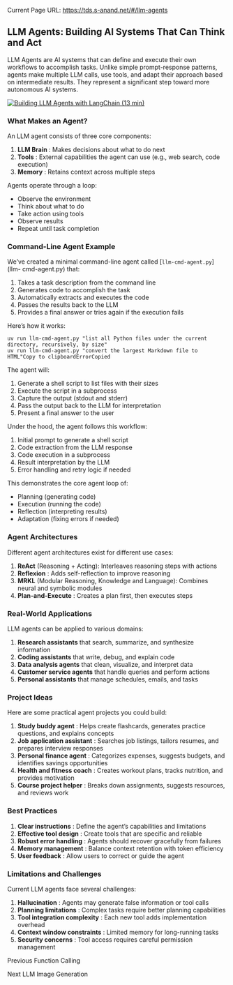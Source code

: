 Current Page URL: https://tds.s-anand.net/#/llm-agents

## LLM Agents: Building AI Systems That Can Think and Act

LLM Agents are AI systems that can define and execute their own workflows to
accomplish tasks. Unlike simple prompt-response patterns, agents make multiple
LLM calls, use tools, and adapt their approach based on intermediate results.
They represent a significant step toward more autonomous AI systems.

[![Building LLM Agents with LangChain \(13
min\)](https://i.ytimg.com/vi_webp/DWUdGhRrv2c/sddefault.webp)](https://youtu.be/DWUdGhRrv2c)

### What Makes an Agent?

An LLM agent consists of three core components:

  1. **LLM Brain** : Makes decisions about what to do next
  2. **Tools** : External capabilities the agent can use (e.g., web search, code execution)
  3. **Memory** : Retains context across multiple steps

Agents operate through a loop:

  * Observe the environment
  * Think about what to do
  * Take action using tools
  * Observe results
  * Repeat until task completion

### Command-Line Agent Example

We’ve created a minimal command-line agent called [`llm-cmd-agent.py`](llm-
cmd-agent.py) that:

  1. Takes a task description from the command line
  2. Generates code to accomplish the task
  3. Automatically extracts and executes the code
  4. Passes the results back to the LLM
  5. Provides a final answer or tries again if the execution fails

Here’s how it works:

    
    
    uv run llm-cmd-agent.py "list all Python files under the current directory, recursively, by size"
    uv run llm-cmd-agent.py "convert the largest Markdown file to HTML"Copy to clipboardErrorCopied

The agent will:

  1. Generate a shell script to list files with their sizes
  2. Execute the script in a subprocess
  3. Capture the output (stdout and stderr)
  4. Pass the output back to the LLM for interpretation
  5. Present a final answer to the user

Under the hood, the agent follows this workflow:

  1. Initial prompt to generate a shell script
  2. Code extraction from the LLM response
  3. Code execution in a subprocess
  4. Result interpretation by the LLM
  5. Error handling and retry logic if needed

This demonstrates the core agent loop of:

  * Planning (generating code)
  * Execution (running the code)
  * Reflection (interpreting results)
  * Adaptation (fixing errors if needed)

### Agent Architectures

Different agent architectures exist for different use cases:

  1. **ReAct** (Reasoning + Acting): Interleaves reasoning steps with actions
  2. **Reflexion** : Adds self-reflection to improve reasoning
  3. **MRKL** (Modular Reasoning, Knowledge and Language): Combines neural and symbolic modules
  4. **Plan-and-Execute** : Creates a plan first, then executes steps

### Real-World Applications

LLM agents can be applied to various domains:

  1. **Research assistants** that search, summarize, and synthesize information
  2. **Coding assistants** that write, debug, and explain code
  3. **Data analysis agents** that clean, visualize, and interpret data
  4. **Customer service agents** that handle queries and perform actions
  5. **Personal assistants** that manage schedules, emails, and tasks

### Project Ideas

Here are some practical agent projects you could build:

  1. **Study buddy agent** : Helps create flashcards, generates practice questions, and explains concepts
  2. **Job application assistant** : Searches job listings, tailors resumes, and prepares interview responses
  3. **Personal finance agent** : Categorizes expenses, suggests budgets, and identifies savings opportunities
  4. **Health and fitness coach** : Creates workout plans, tracks nutrition, and provides motivation
  5. **Course project helper** : Breaks down assignments, suggests resources, and reviews work

### Best Practices

  1. **Clear instructions** : Define the agent’s capabilities and limitations
  2. **Effective tool design** : Create tools that are specific and reliable
  3. **Robust error handling** : Agents should recover gracefully from failures
  4. **Memory management** : Balance context retention with token efficiency
  5. **User feedback** : Allow users to correct or guide the agent

### Limitations and Challenges

Current LLM agents face several challenges:

  1. **Hallucination** : Agents may generate false information or tool calls
  2. **Planning limitations** : Complex tasks require better planning capabilities
  3. **Tool integration complexity** : Each new tool adds implementation overhead
  4. **Context window constraints** : Limited memory for long-running tasks
  5. **Security concerns** : Tool access requires careful permission management

Previous Function Calling

Next LLM Image Generation

